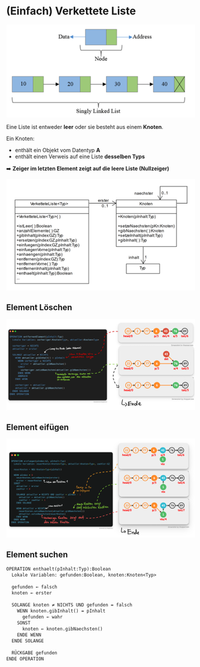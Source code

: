 # (Einfach) Verkettete Liste

<img src="/tutorial/binaerbaum/img/liste.png">

Eine Liste ist entweder **leer** oder sie besteht aus einem **Knoten**.

Ein Knoten:
- enthält ein Objekt vom Datentyp **A**
- enthält einen Verweis auf eine Liste **desselben Typs**

➡️ **Zeiger im letzten Element zeigt auf die leere Liste (Nullzeiger)**

<img src="/tutorial/binaerbaum/img/liste-fs.png">

## Element Löschen

<img src="/tutorial/binaerbaum/img/liste-element-loeschen.png">

## Element eifügen

<img src="/tutorial/binaerbaum/img/liste-element-einfuegen.png">

## Element suchen

```text
OPERATION enthaelt(pInhalt:Typ):Boolean
  Lokale Variablen: gefunden:Boolean, knoten:Knoten<Typ>

  gefunden ← falsch
  knoten ← erster

  SOLANGE knoten ≠ NICHTS UND gefunden = falsch
    WENN knoten.gibInhalt() = pInhalt
      gefunden ← wahr
    SONST
      knoten ← knoten.gibNaechsten()
    ENDE WENN
  ENDE SOLANGE

  RÜCKGABE gefunden
ENDE OPERATION
```
